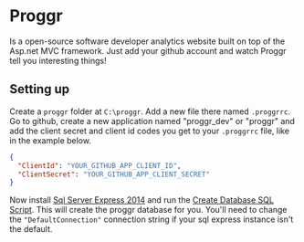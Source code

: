 # Proggr

Is a open-source software developer analytics website built on top of the Asp.net MVC framework. Just add your github account and watch Proggr tell you interesting things!

## Setting up

Create a `proggr` folder at `C:\proggr`. Add a new file there named `.proggrrc`. Go to github, create a new application named "proggr_dev" or "proggr" and add the client secret and client id codes you get to your `.proggrrc` file, like in the example below.

```json
{
  "ClientId": "YOUR_GITHUB_APP_CLIENT_ID",
  "ClientSecret": "YOUR_GITHUB_APP_CLIENT_SECRET"
}
```

Now install [Sql Server Express 2014](http://www.hanselman.com/blog/DownloadSQLServerExpress.aspx) and run the [Create Database SQL Script](./Data/CreateDatabase.sql). This will create the proggr database for you. You'll need to change the `"DefaultConnection"` connection string if your sql express instance isn't the default.
